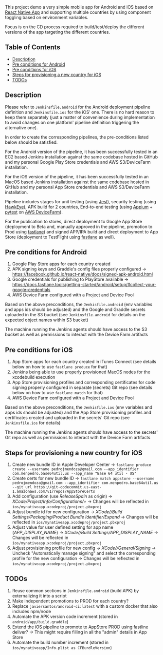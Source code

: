 This project demo a very simple mobile app for Android and iOS based on [React Native App](https://github.com/react-community/create-react-native-app) and supporting multiple countries by using component toggling based on environment variables.

Focus is on the CD process required to build/test/deploy the different versions of the app targeting the different countries.

## Table of Contents

* [Description](#description)
* [Pre conditions for Android](#pre-conditions-for-android)
* [Pre conditions for iOS](#pre-conditions-for-ios)
* [Steps for provisioning a new country for iOS](#steps-for-provisioning-a-new-country-for-ios)
* [TODOs](#todos)

## Description

Please refer to `Jenkinsfile.android` for the Android deployment pipeline definition and `Jenkinsfile.ios` for the iOS' one. There is no hard reason to keep them separately (just a matter of convenience during implementation to avoid changes on one platform' pipeline definition triggering the alternative one).

In order to create the corresponding pipelines, the pre-conditions listed below should be satisfied.

For the Android version of the pipeline, it has been successfully tested in an EC2 based Jenkins installation against the same codebase hosted in GitHub and my personal Google Play Store credentials and AWS S3/DeviceFarm installation.

For the iOS version of the pipeline, it has been successfully tested in an MacOS based Jenkins installation against the same codebase hosted in GitHub and my personal App Store credentials and AWS S3/DeviceFarm installation.

Pipeline includes stages for unit testing (using [Jest](https://facebook.github.io/jest/)), security testing (using [HawkEye](https://github.com/Stono/hawkeye)), APK build for 2 countries, End-to-end testing (using [Appium](http://appium.io/) + [pytest](https://docs.pytest.org/en/latest/) on [AWS DeviceFarm](https://aws.amazon.com/device-farm/)).

For the publication to stores, direct deployment to Google App Store (deployment to Beta and, manually approved in the pipeline, promotion to Prod using [fastlane](https://fastlane.tools/)) and signed APP/IPA build and direct deployment to App Store (deployment to TestFlight using [fastlane](https://fastlane.tools/) as well).

## Pre conditions for Android

1. Google Play Store apps for each country created
2. APK signing keys and Graddle's config files properly configured -> https://facebook.github.io/react-native/docs/signed-apk-android.html
3. Google credentials for publishing to PlayStore available -> https://docs.fastlane.tools/getting-started/android/setup/#collect-your-google-credentials
4. AWS Device Farm configured with a Project and Device Pool

Based on the above preconditions, the `Jenkisfile.android` (env variables and apps ids should be adjusted) and the Google and Graddle secrets uploaded in the S3 bucket (see `Jenkinsfile.android` for details on the expected object names within S3 bucket)

The machine running the Jenkins agents should have access to the S3 bucket as well as permissions to interact with the Device Farm artifacts

## Pre conditions for iOS

1. App Store apps for each country created in iTunes Connect (see details below on how to use `fastlane produce` for that)
2. Jenkins being able to use properly provisioned MacOS nodes for the xcodebuild execution
3. App Store provisioning profiles and corresponding certificates for code signing properly configured in separate (secrets) Git repo (see details below on how to use `fastlane match` for that)
4. AWS Device Farm configured with a Project and Device Pool

Based on the above preconditions, the `Jenkisfile.ios` (env variables and apps ids should be adjusted) and the App Store provisioning profiles and certificates created and uploaded in the secrets' Git repo (see `Jenkinsfile.ios` for details)

The machine running the Jenkins agents should have access to the secrets' Git repo as well as permissions to interact with the Device Farm artifacts

## Steps for provisioning a new country for iOS

1. Create new bundle ID in Apple Developer Center -> ```fastlane produce create --username pedrojmendoza@gmail.com --app_identifier com.menpedro.base64util.us --app_name "Base 64 util - US"```
2. Create certs for new bundle ID -> ```fastlane match appstore --username pedrojmendoza@gmail.com --app_identifier com.menpedro.base64util.us --git_url https://git-codecommit.us-east-1.amazonaws.com/v1/repos/AppStoreCerts```
3. Add configuration (use *ReleaseSpain* as origin) -> *XCode/Project/Info/Configurations/+* -> Changes will be reflected in `ios/mynativeapp.xcodeproj/project.pbxproj`
4. Adjust bundle id for new configuration -> *XCode/<Target>/Build Settings/Packaging/Product Bundle Identifier/Expand* -> Changes will be reflected in  `ios/mynativeapp.xcodeproj/project.pbxproj`
5. Adjust value for user defined setting for app name (*APP_DISPLAY_NAME*) -> *XCode/<Target>/Build Settings/APP_DISPLAY_NAME* -> Changes will be reflected in  `ios/mynativeapp.xcodeproj/project.pbxproj`
6. Adjust provisioning profile for new config -> *XCode/<Target>/General/Signing* -> Uncheck "Automatically manage signing" and select the corresponding profile for the new configuration -> Changes will be reflected in `ios/mynativeapp.xcodeproj/project.pbxproj`

## TODOs

1. Reuse common sections in `Jenkinsfile.android` (build APK) by externalizing it into a script
2. Make independent promotions to PROD for each country?
3. Replace `javiersantos/android-ci:latest` with a custom docker that also includes npm/node
4. Automate the APK version code increment (stored in `android/app/build.graddle`)
5. Extend the iOS pipeline to promote to AppStore PROD using fastline deliver? -> This might require filling in all the "admin" details in App Store
6. Automate the build number increment (stored in `ios/mynativeapp/Info.plist as CFBundleVersion`)
